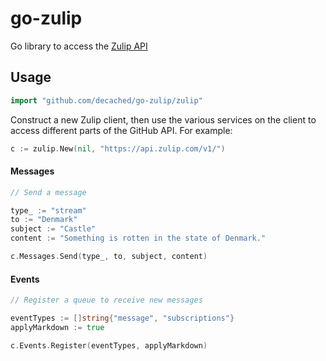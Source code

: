 # go-zulip
Go library to access the [Zulip API][zulip-api]

## Usage

```go
import "github.com/decached/go-zulip/zulip"
```

Construct a new Zulip client, then use the various services on the client to
access different parts of the GitHub API. For example:

```go
c := zulip.New(nil, "https://api.zulip.com/v1/")
```

#### Messages

```go
// Send a message

type_ := "stream"
to := "Denmark"
subject := "Castle"
content := "Something is rotten in the state of Denmark."

c.Messages.Send(type_, to, subject, content)
```

#### Events

```go
// Register a queue to receive new messages

eventTypes := []string{"message", "subscriptions"}
applyMarkdown := true

c.Events.Register(eventTypes, applyMarkdown)
```

[zulip-api]: https://zulip.com/api/endpoints/
